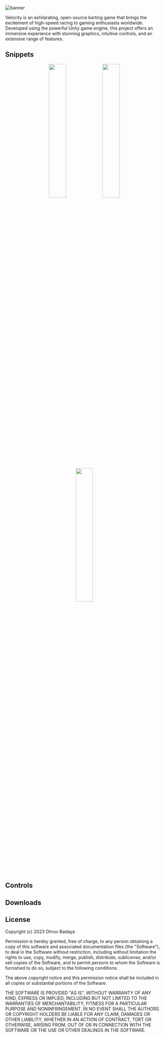 ![banner](https://github.com/lightlessdays/Velocity/assets/97734029/c945ab40-c0d6-4c2f-8546-5e0dc7d1fd8f)

Velocity is an exhilarating, open-source karting game that brings the excitement of high-speed racing to gaming enthusiasts worldwide. Developed using the powerful Unity game engine, this project offers an immersive experience with stunning graphics, intuitive controls, and an extensive range of features.

## Snippets

<center><img src="https://github.com/lightlessdays/Velocity/assets/97734029/ff180749-8124-4a0f-b725-188a14d8b788" width=33%> <img src="https://github.com/lightlessdays/Velocity/assets/97734029/8b5976e9-cd6f-4878-bb39-379112cc5407" width=33%> <img src="https://github.com/lightlessdays/Velocity/assets/97734029/7931ab64-668b-46cc-a1e0-8eedc9fb9077" width=33%>
</center>

## Controls

## Downloads

## License

Copyright (c) 2023 Dhruv Badaya

Permission is hereby granted, free of charge, to any person obtaining a copy
of this software and associated documentation files (the "Software"), to deal
in the Software without restriction, including without limitation the rights
to use, copy, modify, merge, publish, distribute, sublicense, and/or sell
copies of the Software, and to permit persons to whom the Software is
furnished to do so, subject to the following conditions:

The above copyright notice and this permission notice shall be included in all
copies or substantial portions of the Software.

THE SOFTWARE IS PROVIDED "AS IS", WITHOUT WARRANTY OF ANY KIND, EXPRESS OR
IMPLIED, INCLUDING BUT NOT LIMITED TO THE WARRANTIES OF MERCHANTABILITY,
FITNESS FOR A PARTICULAR PURPOSE AND NONINFRINGEMENT. IN NO EVENT SHALL THE
AUTHORS OR COPYRIGHT HOLDERS BE LIABLE FOR ANY CLAIM, DAMAGES OR OTHER
LIABILITY, WHETHER IN AN ACTION OF CONTRACT, TORT OR OTHERWISE, ARISING FROM,
OUT OF OR IN CONNECTION WITH THE SOFTWARE OR THE USE OR OTHER DEALINGS IN THE
SOFTWARE.
